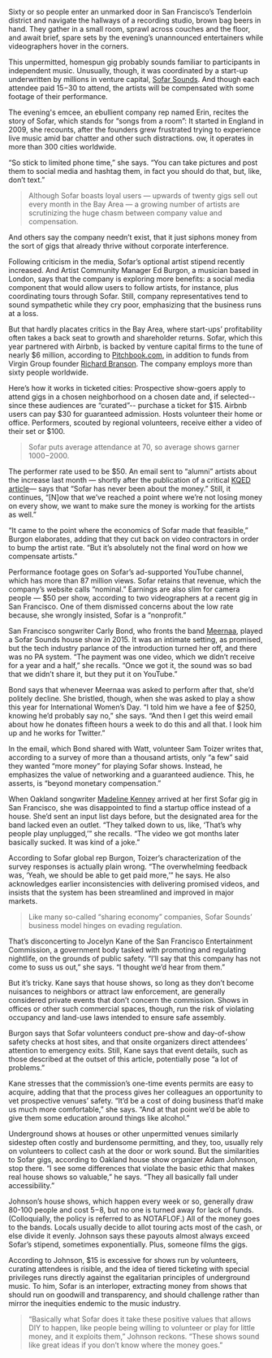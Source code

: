 
Sixty or so people enter an unmarked door in San Francisco’s Tenderloin district and navigate the hallways of a recording studio, brown bag beers in hand. They gather in a small room, sprawl across couches and the floor, and await brief, spare sets by the evening’s unannounced entertainers while videographers hover in the corners.
 
This unpermitted, homespun gig probably sounds familiar to participants in independent music. Unusually, though, it was coordinated by a start-up underwritten by millions in venture capital, [Sofar Sounds](https://www.sofarsounds.com/). And though each attendee paid $15-$30 to attend, the artists will be compensated with some footage of their performance.
 
The evening's emcee, an ebullient company rep named Erin, recites the story of Sofar, which stands for “songs from a room”: It started in England in 2009, she recounts, after the founders grew frustrated trying to experience live music amid bar chatter and other such distractions. ow, it operates in more than 300 cities worldwide.
 
“So stick to limited phone time,” she says. “You can take pictures and post them to social media and hashtag them, in fact you should do that, but, like, don’t text.”
 
>Although Sofar boasts loyal users — upwards of twenty gigs sell out every month in the Bay Area — a growing number of artists are scrutinizing the huge chasm between company value and compensation. 

And others say the company needn’t exist, that it just siphons money from the sort of gigs that already thrive without corporate interference.
 
Following criticism in the media, Sofar’s optional artist stipend recently increased. And Artist Community Manager Ed Burgon, a musician based in London, says that the company is exploring more benefits: a social media component that would allow users to follow artists, for instance, plus coordinating tours through Sofar. Still, company representatives tend to sound sympathetic while they cry poor, emphasizing that the business runs at a loss.
 
But that hardly placates critics in the Bay Area, where start-ups’ profitability often takes a back seat to growth and shareholder returns. Sofar, which this year partnered with Airbnb, is backed by venture capital firms to the tune of nearly $6 million, according to [Pitchbook.com](http://pitchbook.com/profiles/sofar-sounds-profile-investors-funding-valuation-and-analysis), in addition to  funds from Virgin Group founder [Richard Branson](http://www.telegraph.co.uk/business/2016/07/14/richard-branson-invests-in-secret-gig-start-up/). The company employs more than sixty people worldwide.
 
Here’s how it works in ticketed cities: Prospective show-goers apply to attend gigs in a chosen neighborhood on a chosen date and, if selected--since these audiences are “curated”-- purchase a ticket for $15. Airbnb users can pay $30 for guaranteed admission. Hosts volunteer their home or office. Performers, scouted by regional volunteers, receive either a video of their set or $100. 
>Sofar puts average attendance at 70, so average shows garner $1000-$2000.
 
The performer rate used to be $50. An email sent to “alumni” artists about the increase last month — shortly after the publication of a critical [KQED article](https://ww2.kqed.org/arts/2017/04/28/sofar-sounds-house-shows-airbnb-middleman/)— says that “Sofar has never been about the money.” Still, it continues, “[N]ow that we’ve reached a point where we’re not losing money on every show, we want to make sure the money is working for the artists as well.”
 
“It came to the point where the economics of Sofar made that feasible,” Burgon elaborates, adding that they cut back on video contractors in order to bump the artist rate. “But it’s absolutely not the final word on how we compensate artists.”
 
Performance footage goes on Sofar’s ad-supported YouTube channel, which has more than 87 million views. Sofar retains that revenue, which the company’s website calls “nominal.” Earnings are also slim for camera people — $50 per show, according to two videographers at a recent gig in San Francisco. One of them dismissed concerns about the low rate because, she wrongly insisted, Sofar is a “nonprofit.”
 
San Francisco songwriter Carly Bond, who fronts the band [Meernaa](https://meernaa.bandcamp.com/), played a Sofar Sounds house show in 2015. It was an intimate setting, as promised, but the tech industry parlance of the introduction turned her off, and there was no PA system. “The payment was one video, which we didn’t receive for a year and a half,” she recalls. “Once we got it, the sound was so bad that we didn’t share it, but they put it on YouTube.”
 
Bond says that whenever Meernaa was asked to perform after that, she’d politely decline. She bristled, though, when she was asked to play a show this year for International Women’s Day. “I told him we have a fee of $250, knowing he’d probably say no,” she says. “And then I get this weird email about how he donates fifteen hours a week to do this and all that. I look him up and he works for Twitter.”
 
In the email, which Bond shared with Watt, volunteer Sam Toizer writes that, according to a survey of more than a thousand artists, only “a few” said they wanted “more money” for playing Sofar shows. Instead, he emphasizes the value of networking and a guaranteed audience. This, he asserts, is “beyond monetary compensation.”
 
When Oakland songwriter [Madeline Kenney](https://madelinekenney.bandcamp.com/) arrived at her first Sofar gig in San Francisco, she was disappointed to find a startup office instead of a house. She’d sent an input list days before, but the designated area for the band lacked even an outlet. “They talked down to us, like, ‘That’s why people play unplugged,’” she recalls. “The video we got months later basically sucked. It was kind of a joke.”  
 
According to Sofar global rep Burgon, Toizer’s characterization of the survey responses is actually plain wrong. “The overwhelming feedback was, ‘Yeah, we should be able to get paid more,’” he says. He also acknowledges earlier inconsistencies with delivering promised videos, and insists that the system has been streamlined and improved in major markets.
 
>Like many so-called “sharing economy” companies, Sofar Sounds’ business model hinges on evading regulation. 

That’s disconcerting to Jocelyn Kane of the San Francisco Entertainment Commission, a government body tasked with promoting and regulating nightlife, on the grounds of public safety. “I’ll say that this company has not come to suss us out,” she says. “I thought we’d hear from them.”
 
But it’s tricky. Kane says that house shows, so long as they don’t become nuisances to neighbors or attract law enforcement, are generally considered private events that don’t concern the commission. Shows in offices or other such commercial spaces, though, run the risk of violating occupancy and land-use laws intended to ensure safe assembly.
 
Burgon says that Sofar volunteers conduct pre-show and day-of-show safety checks at host sites, and that onsite organizers direct attendees’ attention to emergency exits. Still, Kane says that event details, such as those  described at the outset of this article, potentially pose “a lot of problems.”
 
Kane stresses that the commission’s one-time events permits are easy to acquire, adding that that the process gives her colleagues an opportunity to vet prospective venues’ safety. “It’d be a cost of doing business that’d make us much more comfortable,” she says. “And at that point we’d be able to give them some education around things like alcohol.”
 
Underground shows at houses or other unpermitted venues similarly sidestep often costly and burdensome permitting, and they, too, usually rely on volunteers to collect cash at the door or work sound. But the similarities to Sofar gigs, according to Oakland house show organizer Adam Johnson, stop there. “I see some differences that violate the basic ethic that makes real house shows so valuable,” he says. “They all basically fall under accessibility.”
 
Johnson’s house shows, which happen every week or so, generally draw 80-100 people and cost $5-$8, but no one is turned away for lack of funds. (Colloquially, the policy is referred to as  NOTAFLOF.) All of the money goes to the bands. Locals usually decide to allot touring acts most of the cash, or else divide it evenly. Johnson says these payouts almost always exceed Sofar’s stipend, sometimes exponentially. Plus, someone films the gigs.
 
According to Johnson, $15 is excessive for shows run by volunteers, curating attendees is risible, and the idea of tiered ticketing with special privileges runs directly against the egalitarian principles of underground music. To him, Sofar is an interloper, extracting money from shows that should run on goodwill and transparency, and should challenge rather than mirror the inequities endemic to the music industry. 
 
>“Basically what Sofar does it take these positive values that allows DIY to happen, like people being willing to volunteer or play for little money, and it exploits them,” Johnson reckons. “These shows sound like great ideas if you don’t know where the money goes.”
 
